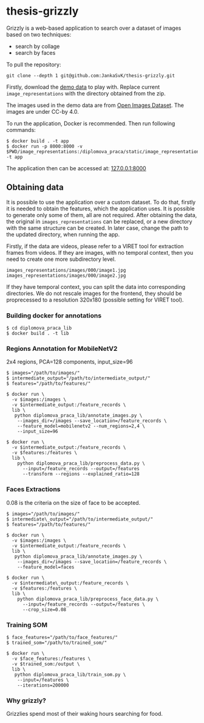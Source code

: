 # thesis-grizzly

Grizzly is a web-based application to search over a dataset of images based on two techniques:
- search by collage
- search by faces

To pull the repository:
```
git clone --depth 1 git@github.com:JankaSvK/thesis-grizzly.git
```

Firstly, download the [demo
data](https://drive.google.com/file/d/1IgRn9_My1dwHno2JGEwXiim7YxuWPnd1/view?usp=sharing)
to play with. Replace current `image_representations` with the directory
obtained from the zip.

The images used in the demo data are from [Open Images
Dataset](https://opensource.google/projects/open-images-dataset). The images
are under CC-by 4.0.

To run the application, Docker is recommended. Then run following commands:
```
$ docker build . -t app
$ docker run -p 8000:8000 -v $PWD/image_representations:/diplomova_praca/static/image_representations -t app
```

The application then can be accessed at: [127.0.0.1:8000](http://127.0.0.1:8000/)

## Obtaining data

It is possible to use the application over a custom dataset. To do that,
firstly it is needed to obtain the features, which the application uses. It is
possible to generate only some of them, all are not required. After
obtaining the data, the original in `images_representations` can be replaced,
or a new directory with the same structure can be created. In later case,
change the path to the updated directory, when running the app.

Firstly, if the data are videos, please refer to a VIRET tool for extraction
frames from videos. If they are images, with no temporal context, then you need
to create one more subdirectory level.

```
images_representations/images/000/image1.jpg
images_representations/images/000/image2.jpg
```

If they have temporal context, you can split the data into corresponding
directories. We do not rescale images for the frontend, they should be
proprecessed to a resolution 320x180 (possible setting for VIRET tool).

### Building docker for annotations

```
$ cd diplomova_praca_lib
$ docker build . -t lib
```

### Regions Annotation for MobileNetV2
2x4 regions, PCA=128 components, input\_size=96

```
$ images="/path/to/images/"
$ intermediate_output="/path/to/intermediate_output/"
$ features="/path/to/features/"

$ docker run \
  -v $images:/images \
  -v $intermediate_output:/feature_records \
  lib \
   python diplomova_praca_lib/annotate_images.py \
    --images_dir=/images --save_location=/feature_records \
    --feature_model=mobilenetv2 --num_regions=2,4 \
    --input_size=96

$ docker run \
  -v $intermediate_output:/feature_records \
  -v $features:/features \
  lib \
    python diplomova_praca_lib/preprocess_data.py \
      --input=/feature_records --output=/features 
      --transform --regions --explained_ratio=128

```

### Faces Extractions

0.08 is the criteria on the size of face to be accepted.

```
$ images="/path/to/images/"
$ intermediate\_output="/path/to/intermediate_output/"
$ features="/path/to/features/"

$ docker run \
  -v $images:/images \
  -v $intermediate_output:/feature_records \
  lib \
   python diplomova_praca_lib/annotate_images.py \
    --images_dir=/images --save_location=/feature_records \
    --feature_model=faces

$ docker run \
  -v $intermediate\_output:/feature_records \
  -v $features:/features \
  lib \
    python diplomova_praca_lib/preprocess_face_data.py \
      --input=/feature_records --output=/features \
      --crop_size=0.08
```

### Training SOM

```
$ face_features="/path/to/face_features/"
$ trained_som="/path/to/trained_som/"

$ docker run \
  -v $face_features:/features \
  -v $trained_som:/output \
  lib \
   python diplomova_praca_lib/train_som.py \
    --input=/features \
    --iterations=200000
```

### Why grizzly?

Grizzlies spend most of their waking hours searching for food.
